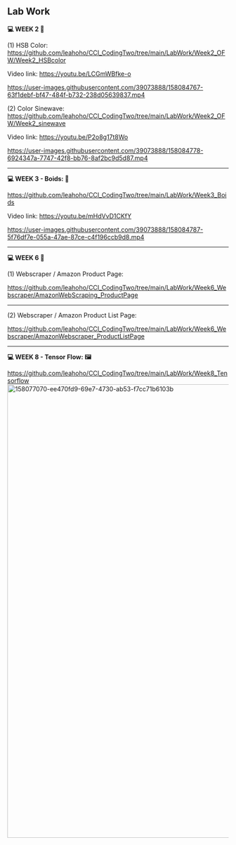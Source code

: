 ## Lab Work 

**💻 WEEK 2 💛**

(1) HSB Color:
https://github.com/leahoho/CCI_CodingTwo/tree/main/LabWork/Week2_OFW/Week2_HSBcolor

Video link: https://youtu.be/LCGmWBfke-o



https://user-images.githubusercontent.com/39073888/158084767-63f1debf-bf47-484f-b732-238d05639837.mp4



(2) Color Sinewave:
https://github.com/leahoho/CCI_CodingTwo/tree/main/LabWork/Week2_OFW/Week2_sinewave

Video link: https://youtu.be/P2o8g17t8Wo



https://user-images.githubusercontent.com/39073888/158084778-6924347a-7747-42f8-bb76-8af2bc9d5d87.mp4



----


**💻 WEEK 3 - Boids: 💭**

https://github.com/leahoho/CCI_CodingTwo/tree/main/LabWork/Week3_Boids

Video link: https://youtu.be/mHdVvD1CKfY



https://user-images.githubusercontent.com/39073888/158084787-5f76df7e-055a-47ae-87ce-c4f196ccb9d8.mp4



----

**💻 WEEK 6 💽**

(1) Webscraper / Amazon Product Page:

https://github.com/leahoho/CCI_CodingTwo/tree/main/LabWork/Week6_Webscraper/AmazonWebScraping_ProductPage

----

(2) Webscraper / Amazon Product List Page:

https://github.com/leahoho/CCI_CodingTwo/tree/main/LabWork/Week6_Webscraper/AmazonWebscraper_ProductListPage

----

**💻 WEEK 8 - Tensor Flow: 🖼**

https://github.com/leahoho/CCI_CodingTwo/tree/main/LabWork/Week8_Tensorflow
<img width="1033" alt="158077070-ee470fd9-69e7-4730-ab53-f7cc71b6103b" src="https://user-images.githubusercontent.com/39073888/158735446-ba20ab72-79f3-491b-9a41-86f7a165eb6b.png">

